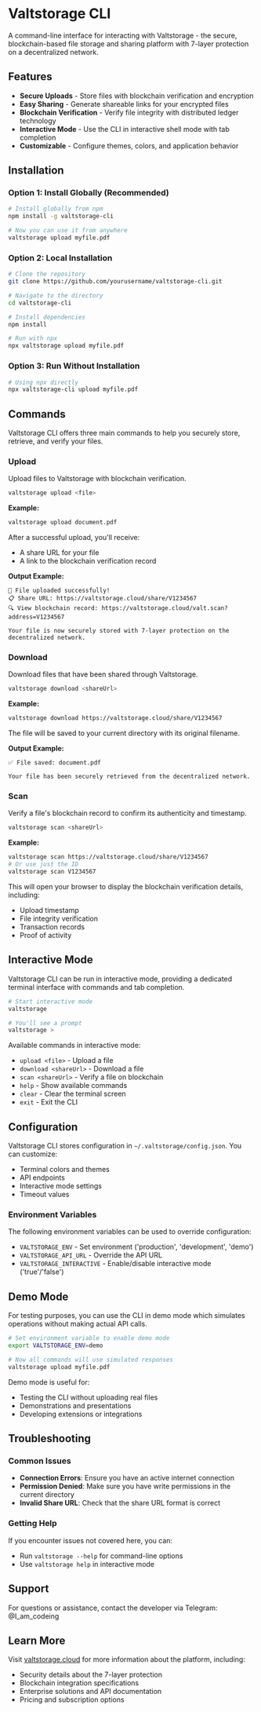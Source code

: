 # Valtstorage CLI

A command-line interface for interacting with Valtstorage - the secure, blockchain-based file storage and sharing platform with 7-layer protection on a decentralized network.

## Features

- **Secure Uploads** - Store files with blockchain verification and encryption
- **Easy Sharing** - Generate shareable links for your encrypted files
- **Blockchain Verification** - Verify file integrity with distributed ledger technology
- **Interactive Mode** - Use the CLI in interactive shell mode with tab completion
- **Customizable** - Configure themes, colors, and application behavior

## Installation

### Option 1: Install Globally (Recommended)

```bash
# Install globally from npm
npm install -g valtstorage-cli

# Now you can use it from anywhere
valtstorage upload myfile.pdf
```

### Option 2: Local Installation

```bash
# Clone the repository
git clone https://github.com/yourusername/valtstorage-cli.git

# Navigate to the directory
cd valtstorage-cli

# Install dependencies
npm install

# Run with npx
npx valtstorage upload myfile.pdf
```

### Option 3: Run Without Installation

```bash
# Using npx directly
npx valtstorage-cli upload myfile.pdf
```

## Commands

Valtstorage CLI offers three main commands to help you securely store, retrieve, and verify your files.

### Upload

Upload files to Valtstorage with blockchain verification.

```bash
valtstorage upload <file>
```

**Example:**

```bash
valtstorage upload document.pdf
```

After a successful upload, you'll receive:
- A share URL for your file
- A link to the blockchain verification record

**Output Example:**
```
🔐 File uploaded successfully!
📋 Share URL: https://valtstorage.cloud/share/V1234567
🔍 View blockchain record: https://valtstorage.cloud/valt.scan?address=V1234567

Your file is now securely stored with 7-layer protection on the decentralized network.
```

### Download

Download files that have been shared through Valtstorage.

```bash
valtstorage download <shareUrl>
```

**Example:**

```bash
valtstorage download https://valtstorage.cloud/share/V1234567
```

The file will be saved to your current directory with its original filename.

**Output Example:**
```
✅ File saved: document.pdf

Your file has been securely retrieved from the decentralized network.
```

### Scan

Verify a file's blockchain record to confirm its authenticity and timestamp.

```bash
valtstorage scan <shareUrl>
```

**Example:**

```bash
valtstorage scan https://valtstorage.cloud/share/V1234567
# Or use just the ID
valtstorage scan V1234567
```

This will open your browser to display the blockchain verification details, including:
- Upload timestamp
- File integrity verification
- Transaction records
- Proof of activity

## Interactive Mode

Valtstorage CLI can be run in interactive mode, providing a dedicated terminal interface with commands and tab completion.

```bash
# Start interactive mode
valtstorage

# You'll see a prompt
valtstorage > 
```

Available commands in interactive mode:
- `upload <file>` - Upload a file
- `download <shareUrl>` - Download a file
- `scan <shareUrl>` - Verify a file on blockchain
- `help` - Show available commands
- `clear` - Clear the terminal screen
- `exit` - Exit the CLI

## Configuration

Valtstorage CLI stores configuration in `~/.valtstorage/config.json`. You can customize:

- Terminal colors and themes
- API endpoints
- Interactive mode settings
- Timeout values

### Environment Variables

The following environment variables can be used to override configuration:

- `VALTSTORAGE_ENV` - Set environment ('production', 'development', 'demo')
- `VALTSTORAGE_API_URL` - Override the API URL
- `VALTSTORAGE_INTERACTIVE` - Enable/disable interactive mode ('true'/'false')

## Demo Mode

For testing purposes, you can use the CLI in demo mode which simulates operations without making actual API calls.

```bash
# Set environment variable to enable demo mode
export VALTSTORAGE_ENV=demo

# Now all commands will use simulated responses
valtstorage upload myfile.pdf
```

Demo mode is useful for:
- Testing the CLI without uploading real files
- Demonstrations and presentations
- Developing extensions or integrations

## Troubleshooting

### Common Issues

- **Connection Errors**: Ensure you have an active internet connection
- **Permission Denied**: Make sure you have write permissions in the current directory
- **Invalid Share URL**: Check that the share URL format is correct

### Getting Help

If you encounter issues not covered here, you can:
- Run `valtstorage --help` for command-line options
- Use `valtstorage help` in interactive mode

## Support

For questions or assistance, contact the developer via Telegram: @I_am_codeing

## Learn More

Visit [valtstorage.cloud](https://valtstorage.cloud) for more information about the platform, including:
- Security details about the 7-layer protection
- Blockchain integration specifications
- Enterprise solutions and API documentation
- Pricing and subscription options